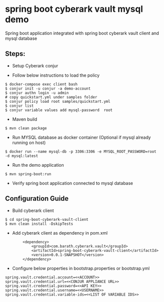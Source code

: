 # spring boot cyberark vault mysql demo

Spring boot application integrated with spring boot cyberark vault client and mysql database

## Steps:

- Setup Cyberark conjur

- Follow below instructions to load the policy

```
$ docker-compose exec client bash
$ conjur init -u conjur -a demo-account
$ conjur authn login -u admin
# copy quickstart.yml under samples folder
$ conjur policy load root samples/quickstart.yml
$ conjur list
$ conjur variable values add mysql-password  root
```

-  Maven build

```
$ mvn clean package
```

- Run MYSQL database as docker container (Optional if mysql already running on host)

```
$ docker run --name mysql-db -p 3306:3306 -e MYSQL_ROOT_PASSWORD=root  -d mysql:latest
```

- Run the demo application

```
$ mvn spring-boot:run
```

- Verify spring boot application connected to mysql database

## Configuration Guide

- Build cyberark client 

```
$ cd spring-boot-cyberark-vault-client
$ mvn clean install -DskipTests
```

- Add cyberark client as dependency in pom.xml 

```
		<dependency>
			<groupId>com.barath.cyberark.vault</groupId>
			<artifactId>spring-boot-cyberark-vault-client</artifactId>
			<version>0.0.1-SNAPSHOT</version>
		</dependency>
```

- Configure below properties in bootstrap.properties or bootstrap.yml 

```
spring.vault.credential.account=<<ACCOUNT>>
spring.vault.credential.url=<<CONJUR APPLIANCE URL>>
spring.vault.credential.password=<<API KEY>>
spring.vault.credential.username=<<USERNAME>>
spring.vault.credential.variable-ids=<<LIST OF VARIABLE IDS>>
```
